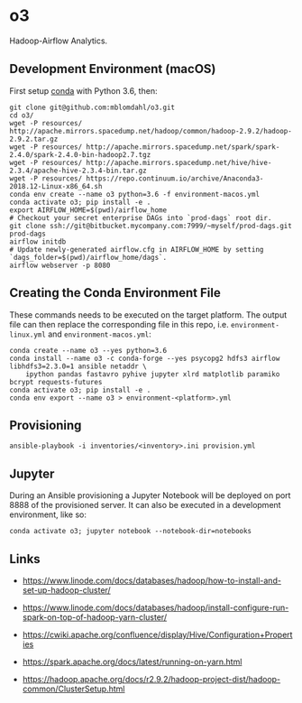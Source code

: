 
o3
==

Hadoop-Airflow Analytics.


Development Environment (macOS)
-------------------------------

First setup [conda](https://conda.io/projects/conda/en/latest/) with Python 3.6, then:

    git clone git@github.com:mblomdahl/o3.git
    cd o3/
    wget -P resources/ http://apache.mirrors.spacedump.net/hadoop/common/hadoop-2.9.2/hadoop-2.9.2.tar.gz
    wget -P resources/ http://apache.mirrors.spacedump.net/spark/spark-2.4.0/spark-2.4.0-bin-hadoop2.7.tgz
    wget -P resources/ http://apache.mirrors.spacedump.net/hive/hive-2.3.4/apache-hive-2.3.4-bin.tar.gz
    wget -P resources/ https://repo.continuum.io/archive/Anaconda3-2018.12-Linux-x86_64.sh
    conda env create --name o3 python=3.6 -f environment-macos.yml
    conda activate o3; pip install -e .
    export AIRFLOW_HOME=$(pwd)/airflow_home
    # Checkout your secret enterprise DAGs into `prod-dags` root dir.
    git clone ssh://git@bitbucket.mycompany.com:7999/~myself/prod-dags.git prod-dags
    airflow initdb
    # Update newly-generated airflow.cfg in AIRFLOW_HOME by setting `dags_folder=$(pwd)/airflow_home/dags`.
    airflow webserver -p 8080


Creating the Conda Environment File
-----------------------------------

These commands needs to be executed on the target platform. The output file can then replace the
corresponding file in this repo, i.e. `environment-linux.yml` and `environment-macos.yml`:

    conda create --name o3 --yes python=3.6
    conda install --name o3 -c conda-forge --yes psycopg2 hdfs3 airflow libhdfs3=2.3.0=1 ansible netaddr \
        ipython pandas fastavro pyhive jupyter xlrd matplotlib paramiko bcrypt requests-futures
    conda activate o3; pip install -e .
    conda env export --name o3 > environment-<platform>.yml


Provisioning
------------

    ansible-playbook -i inventories/<inventory>.ini provision.yml
    
    
Jupyter
-------

During an Ansible provisioning a Jupyter Notebook will be deployed on port 8888 of the provisioned 
server. It can also be executed in a development environment, like so:

    conda activate o3; jupyter notebook --notebook-dir=notebooks   


Links
-----

* https://www.linode.com/docs/databases/hadoop/how-to-install-and-set-up-hadoop-cluster/

* https://www.linode.com/docs/databases/hadoop/install-configure-run-spark-on-top-of-hadoop-yarn-cluster/

* https://cwiki.apache.org/confluence/display/Hive/Configuration+Properties

* https://spark.apache.org/docs/latest/running-on-yarn.html

* https://hadoop.apache.org/docs/r2.9.2/hadoop-project-dist/hadoop-common/ClusterSetup.html
